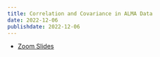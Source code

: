 ```yaml
---
title: Correlation and Covariance in ALMA Data
date: 2022-12-06
publishdate: 2022-12-06
---
```


* [Zoom Slides](https://psu.mediaspace.kaltura.com/media/Astro+589+Lecture+11A+Covariance+and+Correlations/1_1jr8jqht)
